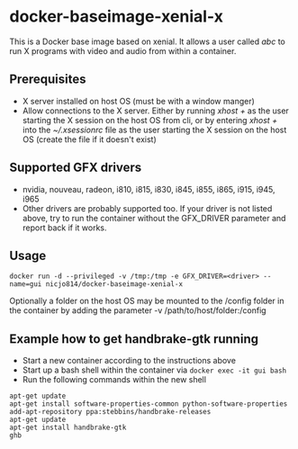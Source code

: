 # docker-baseimage-xenial-x

This is a Docker base image based on xenial. It allows a user called *abc* to run X programs with video and audio from within a container.

## Prerequisites
* X server installed on host OS (must be with a window manger)
* Allow connections to the X server. Either by running *xhost +* as the user starting the X session on the host OS from cli, or by entering *xhost +* into the *~/.xsessionrc* file as the user starting the X session on the host OS (create the file if it doesn't exist)

## Supported GFX drivers
* nvidia, nouveau, radeon, i810, i815, i830, i845, i855, i865, i915, i945, i965
* Other drivers are probably supported too. If your driver is not listed above, try to run the container without the GFX_DRIVER parameter and report back if it works.

## Usage
```
docker run -d --privileged -v /tmp:/tmp -e GFX_DRIVER=<driver> --name=gui nicjo814/docker-baseimage-xenial-x
```

Optionally a folder on the host OS may be mounted to the /config folder in the container by adding the parameter -v /path/to/host/folder:/config

## Example how to get handbrake-gtk running
* Start a new container according to the instructions above
* Start up a bash shell within the container via ```docker exec -it gui bash```
* Run the following commands within the new shell
```
apt-get update
apt-get install software-properties-common python-software-properties
add-apt-repository ppa:stebbins/handbrake-releases
apt-get update
apt-get install handbrake-gtk
ghb
```
